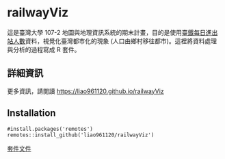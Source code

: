 # railwayViz

這是臺灣大學 107-2 地圖與地理資訊系統的期末計畫，目的是使用[臺鐵每日進出站人數](https://data.gov.tw/dataset/8792)資料，視覺化臺灣都市化的現象 (人口由鄉村移往都市)。這裡將資料處理與分析的過程寫成 R 套件。

## 詳細資訊

更多資訊，請閱讀 <https://liao961120.github.io/railwayViz>

## Installation

```{r}
#install.packages('remotes')
remotes::install_github('liao961120/railwayViz')
```

[套件文件](https://liao961120.github.io/railwayViz/docs)
